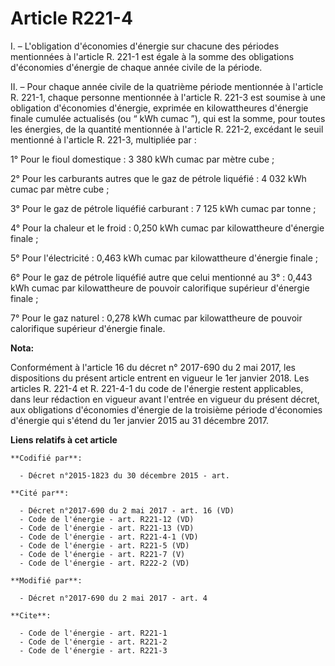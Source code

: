 # Article R221-4

I. – L'obligation d'économies d'énergie sur chacune des périodes mentionnées à l'article R. 221-1 est égale à la somme des
obligations d'économies d'énergie de chaque année civile de la période.

II. – Pour chaque année civile de la quatrième période mentionnée à l'article R. 221-1, chaque personne mentionnée à
l'article R. 221-3 est soumise à une obligation d'économies d'énergie, exprimée en kilowattheures d'énergie finale cumulée
actualisés (ou “ kWh cumac ”), qui est la somme, pour toutes les énergies, de la quantité mentionnée à l'article R. 221-2,
excédant le seuil mentionné à l'article R. 221-3, multipliée par :

1° Pour le fioul domestique : 3 380 kWh cumac par mètre cube ;

2° Pour les carburants autres que le gaz de pétrole liquéfié : 4 032 kWh cumac par mètre cube ;

3° Pour le gaz de pétrole liquéfié carburant : 7 125 kWh cumac par tonne ;

4° Pour la chaleur et le froid : 0,250 kWh cumac par kilowattheure d'énergie finale ;

5° Pour l'électricité : 0,463 kWh cumac par kilowattheure d'énergie finale ;

6° Pour le gaz de pétrole liquéfié autre que celui mentionné au 3° : 0,443 kWh cumac par kilowattheure de pouvoir calorifique
supérieur d'énergie finale ;

7° Pour le gaz naturel : 0,278 kWh cumac par kilowattheure de pouvoir calorifique supérieur d'énergie finale.

**Nota:**

Conformément à l'article 16 du décret n° 2017-690 du 2 mai 2017, les dispositions du présent article entrent en vigueur le
1er janvier 2018. Les articles R. 221-4 et R. 221-4-1 du code de l'énergie restent applicables, dans leur rédaction en
vigueur avant l'entrée en vigueur du présent décret, aux obligations d'économies d'énergie de la troisième période
d'économies d'énergie qui s'étend du 1er janvier 2015 au 31 décembre 2017.

**Liens relatifs à cet article**

	**Codifié par**:

	  - Décret n°2015-1823 du 30 décembre 2015 - art.

	**Cité par**:

	  - Décret n°2017-690 du 2 mai 2017 - art. 16 (VD)
	  - Code de l'énergie - art. R221-12 (VD)
	  - Code de l'énergie - art. R221-13 (VD)
	  - Code de l'énergie - art. R221-4-1 (VD)
	  - Code de l'énergie - art. R221-5 (VD)
	  - Code de l'énergie - art. R221-7 (V)
	  - Code de l'énergie - art. R222-2 (VD)

	**Modifié par**:

	  - Décret n°2017-690 du 2 mai 2017 - art. 4

	**Cite**:

	  - Code de l'énergie - art. R221-1
	  - Code de l'énergie - art. R221-2
	  - Code de l'énergie - art. R221-3
